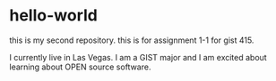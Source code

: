 # hello-world
this is my second repository. this is for assignment 1-1 for gist 415.

I currently live in Las Vegas.  I am a GIST major and I am excited about learning about OPEN source
software.
